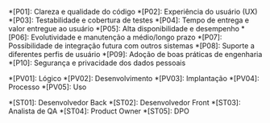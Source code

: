 *[P01]: Clareza e qualidade do código
*[P02]: Experiência do usuário (UX)
*[P03]: Testabilidade e cobertura de testes
*[P04]: Tempo de entrega e valor entregue ao usuário
*[P05]: Alta disponibilidade e desempenho
*[P06]: Evolutividade e manutenção a médio/longo prazo
*[P07]: Possibilidade de integração futura com outros sistemas
*[P08]: Suporte a diferentes perfis de usuário
*[P09]: Adoção de boas práticas de engenharia
*[P10]: Segurança e privacidade dos dados pessoais

*[PV01]: Lógico
*[PV02]: Desenvolvimento
*[PV03]: Implantação
*[PV04]: Processo
*[PV05]: Uso

*[ST01]: Desenvolvedor Back
*[ST02]: Desenvolvedor Front
*[ST03]: Analista de QA
*[ST04]: Product Owner
*[ST05]: DPO